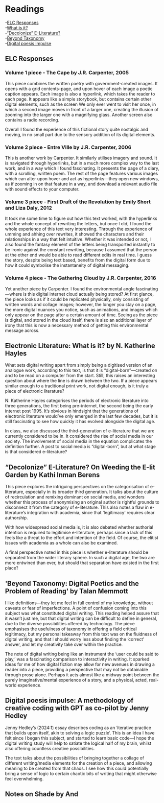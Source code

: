 # Readings
-[ELC Responses](#ELC-Responses)<br>
-[What is it?](#Hayles)<br>
-[“Decolonize” E-Literature?](#weed)<br>
-[Beyond Taxonomy](#taxonomy)<br>
-[Digital poesis impulse](#impulse)<br>

## ELC Responses <a id="ELC-Responses"></a>
### Volume 1 piece - The Cape by J.R. Carpenter, 2005
This piece combines the written poetry with government-created images. It opens with a grid contents-page, and upon hover of each image a poetic caption appears. Each image is also a hyperlink, which takes the reader to each page. It appears like a simple storybook, but contains certain other digital elements, such as the screen We only ever went to visit her once, in which a second image moves in front of a larger one, creating the illusion of zooming into the larger one with a magnifying glass. Another screen also contains a radio recording. 

Overall I found the experience of this fictional story quite nostalgic and moving, in no small part due to the sensory addition of its digital elements.

### Volume 2 piece - Entre Ville by J.R. Carpenter, 2006 
This is another work by Carpenter. It similarly utilises imagery and sound. It is navigated through hyperlinks, but in a much more complex way to the last work, and in a way which I found fascinating. It presents the page of a diary, with a scrolling, written poem. The rest of the page features various images which can alter upon hover and act as hyperlinks—they open new windows, as if zooming in on that feature in a way, and download a relevant audio file with sound effects to your computer.

### Volume 3 piece - First Draft of the Revolution by Emily Short and Liza Daly, 2012
It took me some time to figure out how this text worked, with the hyperlinks and the whole concept of rewriting the letters, but once I did, I found the whole experience of this text very interesting. Through the experience of umming and ahhing over rewrites, it showed the characters and their relationships in a way that felt intuitive. Whether it was intended or not, I also found the fantasy element of the letters being transported instantly to be ironic against the constant rewriting, because I assumed that the person at the other end would be able to read different edits in real time. I guess the story, despite being text based, benefits from the digital form due to how it could symbolise the instantaneity of digital messaging.

### Volume 4 piece - The Gathering Cloud by J.R. Carpenter, 2016
Yet another piece by Carpenter. I found the environmental angle fascinating—where is this digital internet cloud actually being stored? At first glance, the piece looks as if it could be replicated physically, only consisting of written words and collage images; however, the longer you stay on a page, the more digital nuances you notice, such as animations, and images which only appear on the page after a certain amount of time. Seeing as the piece is digital, and stored in the cloud itself, there is also an additional layer of irony that this is now a necessary method of getting this environmental message across.

## Electronic Literature: What is it? by N. Katherine Hayles <a id="Hayles"><a>
What sets digital writing apart from simply being a digitised version of an analogue work, according to this text, is that it is “digital-born”—created on and to be read on a computer from the start. Still, this raises an interesting question about where the line is drawn between the two. If a piece appears similar enough to a traditional print work, not digital enough, is it truly a piece of electronic literature?
 
N. Katherine Hayles categorises the periods of electronic literature into three generations, the first being pre-internet, the second being the early internet post 1995. It’s obvious in hindsight that the generations of electronic literature would’ve only emerged in the last few decades, but it is still fascinating to see how quickly it has evolved alongside the digital age. 
 
In class, we also discussed the third-generation of e-literature that we are currently considered to be in. It considered the rise of social media in our society. The involvement of social media in the equation complicates the definition further. A post to social media is “digital-born”, but at what stage is that considered e-literature?

## “Decolonize” E-Literature? On Weeding the E-lit Garden by Kathi Inman Berens <a id="weed"><a>
This piece explores the intriguing perspectives on the categorisation of e-literature, especially in its broader third generation. It talks about the culture of recirculation and remixing dominant on social media, and wonders whether this process of anonymising an original author is rightful grounds to disconnect it from the category of e-literature. This also notes a flaw in e-literature’s integration with academia, since that ‘legitimacy’ requires clear authorship.

With how widespread social media is, it is also debated whether authorial intention is required to legitimise e-literature, perhaps since a lack of this feels like a threat to the effort and intention of the field. Of course, the elitist issues with academia as a whole can also be examined.

A final perspective noted in this piece is whether e-literature should be separated from the wider literary sphere. In such a digital age, the two are more entwined than ever, but should that separation have existed in the first place?

## 'Beyond Taxonomy: Digital Poetics and the Problem of Reading' by Talan Memmott <a id="taxonomy"></a>
I like definitions—they let me feel in full control of my knowledge, without caveats or fear of imperfections. A point of confusion coming into this subject was what constituted digital writing. This reading helped assure that it wasn’t just me, but that digital writing can be difficult to define in general, due to the diverse possibilities offered by technology. The piece emphasises the usefulness of taxonomy in offering a field critical legitimacy, but my personal takeaway from this text was on the fluidness of digital writing, and that I should worry less about finding the ‘correct’ answer, and let my creativity take over within the practice.

The note of digital writing being like an instrument the ‘user could be said to play,’ was a fascinating comparison to interactivity in writing. It sparked ideas for me of how digital fiction may allow for new avenues in drawing a reader into a piece, providing a perspective that may not be obtainable through prose alone. Perhaps it acts almost like a midway point between the purely imaginative/mental experience of a story, and a physical, acted, real-world experience.

## Digital poesis impulse: A methodology of creative coding with GPT as co-pilot by Jenny Hedley <a id="impulse"></a>
Jenny Hedley’s (2024:1) essay describes coding as an ‘iterative practice that builds upon itself, akin to solving a logic puzzle’. This is an idea I have felt since I began this subject, and started to learn basic code—I hope the digital writing study will help to satiate the logical half of my brain, whilst also offering countless creative possibilities.

The text talks about the possibilities of bringing together a collage of different writing/media elements for the creation of a piece, and allowing meaning to be created from that chaos. I see how this could potentially bring a sense of logic to certain chaotic bits of writing that might otherwise feel overwhelming.

## Notes on Shade by And
